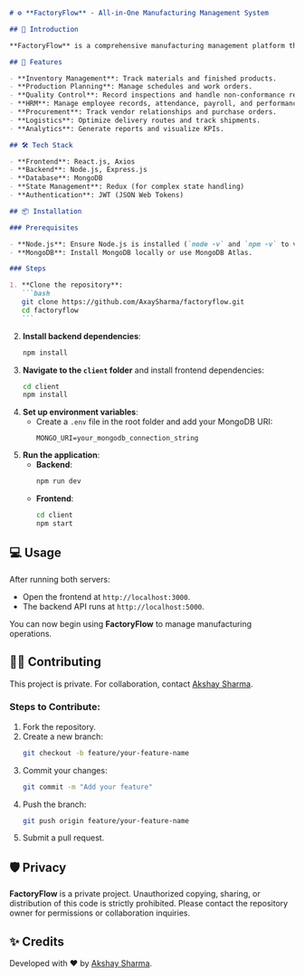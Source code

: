 ````markdown
# ⚙️ **FactoryFlow** - All-in-One Manufacturing Management System

## 🚀 Introduction

**FactoryFlow** is a comprehensive manufacturing management platform that integrates various business functions like inventory management, production planning, quality control, HRM, logistics, and analytics. Built using the **MERN stack** (MongoDB, Express, React, Node.js), it offers manufacturers a digital solution to streamline production processes, increase efficiency, and boost profitability.

## 🎯 Features

- **Inventory Management**: Track materials and finished products.
- **Production Planning**: Manage schedules and work orders.
- **Quality Control**: Record inspections and handle non-conformance reports.
- **HRM**: Manage employee records, attendance, payroll, and performance reviews.
- **Procurement**: Track vendor relationships and purchase orders.
- **Logistics**: Optimize delivery routes and track shipments.
- **Analytics**: Generate reports and visualize KPIs.

## 🛠️ Tech Stack

- **Frontend**: React.js, Axios
- **Backend**: Node.js, Express.js
- **Database**: MongoDB
- **State Management**: Redux (for complex state handling)
- **Authentication**: JWT (JSON Web Tokens)

## 📦 Installation

### Prerequisites

- **Node.js**: Ensure Node.js is installed (`node -v` and `npm -v` to verify).
- **MongoDB**: Install MongoDB locally or use MongoDB Atlas.

### Steps

1. **Clone the repository**:
   ```bash
   git clone https://github.com/AxaySharma/factoryflow.git
   cd factoryflow
   ```
````

2. **Install backend dependencies**:
   ```bash
   npm install
   ```
3. **Navigate to the `client` folder** and install frontend dependencies:
   ```bash
   cd client
   npm install
   ```
4. **Set up environment variables**:
   - Create a `.env` file in the root folder and add your MongoDB URI:
     ```env
     MONGO_URI=your_mongodb_connection_string
     ```
5. **Run the application**:
   - **Backend**:
     ```bash
     npm run dev
     ```
   - **Frontend**:
     ```bash
     cd client
     npm start
     ```

## 💻 Usage

After running both servers:

- Open the frontend at `http://localhost:3000`.
- The backend API runs at `http://localhost:5000`.

You can now begin using **FactoryFlow** to manage manufacturing operations.

## 🧑‍💻 Contributing

This project is private. For collaboration, contact [Akshay Sharma](mailto:axaybrc@gmail.com).

### Steps to Contribute:

1. Fork the repository.
2. Create a new branch:
   ```bash
   git checkout -b feature/your-feature-name
   ```
3. Commit your changes:
   ```bash
   git commit -m "Add your feature"
   ```
4. Push the branch:
   ```bash
   git push origin feature/your-feature-name
   ```
5. Submit a pull request.

## 🛡 Privacy

**FactoryFlow** is a private project. Unauthorized copying, sharing, or distribution of this code is strictly prohibited. Please contact the repository owner for permissions or collaboration inquiries.

## ✨ Credits

Developed with ❤️ by [Akshay Sharma](https://github.com/AxaySharma).

```

```
